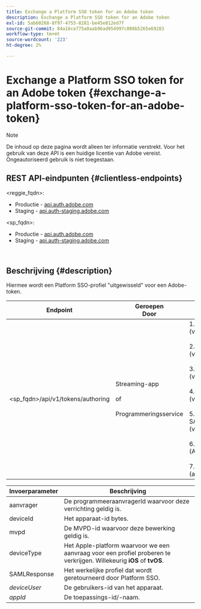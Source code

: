 ```yaml
---
title: Exchange a Platform SSO token for an Adobe token
description: Exchange a Platform SSO token for an Adobe token
exl-id: 5ab60268-8f97-4755-8281-be45e812ed7f
source-git-commit: 84a16ce775a0aab96ad954997c008b5265e69283
workflow-type: tm+mt
source-wordcount: '223'
ht-degree: 2%

---
```


# Exchange a Platform SSO token for an Adobe token {#exchange-a-platform-sso-token-for-an-adobe-token}

>[!NOTE]
>
>De inhoud op deze pagina wordt alleen ter informatie verstrekt. Voor het gebruik van deze API is een huidige licentie van Adobe vereist. Ongeautoriseerd gebruik is niet toegestaan.

## REST API-eindpunten {#clientless-endpoints}

&lt;reggie_fqdn>:

* Productie - [api.auth.adobe.com](http://api.auth.adobe.com/)
* Staging - [api.auth-staging.adobe.com](http://api.auth-staging.adobe.com/)

&lt;sp_fqdn>:

* Productie - [api.auth.adobe.com](http://api.auth.adobe.com/)
* Staging - [api.auth-staging.adobe.com](http://api.auth-staging.adobe.com/)

</br>

## Beschrijving {#description}

Hiermee wordt een Platform SSO-profiel &quot;uitgewisseld&quot; voor een Adobe-token.

| Endpoint | Geroepen  </br>Door | Invoer   </br>Params | HTTP  </br>Methode | Antwoord | HTTP  </br>Antwoord |
| --- | --- | --- | --- | --- | --- |
| &lt;sp_fqdn>/api/v1/tokens/authoring | Streaming-app</br></br>of</br></br>Programmeringsservice | 1. Aanvrager (verplicht)</br>    </br>2.  deviceId (verplicht)</br>    </br>3.  mvpd (verplicht)</br>    </br>4.  deviceType (verplicht)</br>    </br>5.  SAMLResponse (verplicht)</br>    </br>6.  deviceUser (Afgekeurd)</br>    </br>7.  appId (afgekeurd) | POST | De succesvolle reactie zal 204 Geen Inhoud zijn, erop wijzend dat het teken met succes werd gecreeerd en klaar voor gebruik voor de auteurstromen is. | 204 - Geen inhoud   </br>400 - Onjuist verzoek |


| Invoerparameter | Beschrijving |
| --- | --- |
| aanvrager | De programmeeraanvragerId waarvoor deze verrichting geldig is. |
| deviceId | Het apparaat-id bytes. |
| mvpd | De MVPD-id waarvoor deze bewerking geldig is. |
| deviceType | Het Apple-platform waarvoor we een aanvraag voor een profiel proberen te verkrijgen.  Willekeurig **iOS** of **tvOS**. |
| SAMLResponse | Het werkelijke profiel dat wordt geretourneerd door Platform SSO. |
| _deviceUser_ | De gebruikers-id van het apparaat. |
| _appId_ | De toepassings-id/-naam. |
